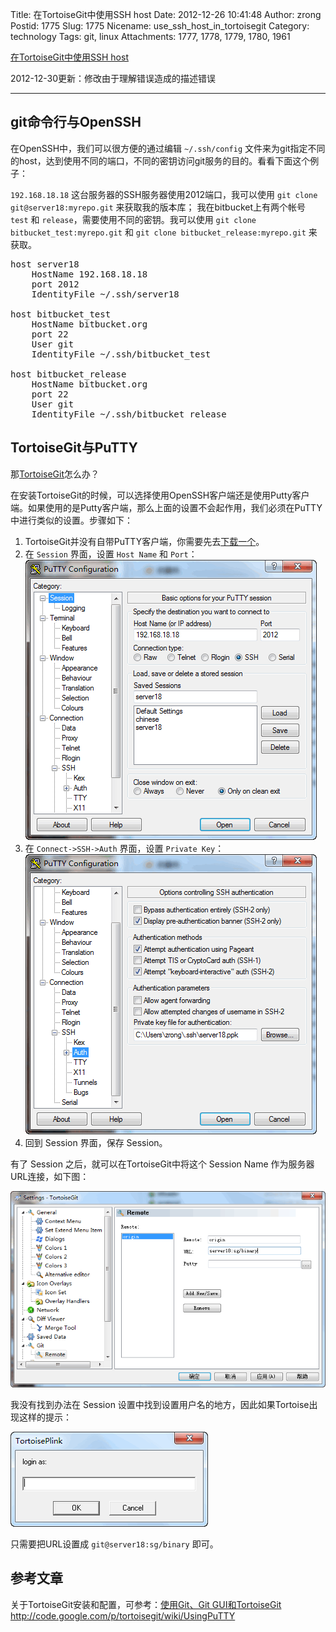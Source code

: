 Title: 在TortoiseGit中使用SSH host
Date: 2012-12-26 10:41:48
Author: zrong
Postid: 1775
Slug: 1775
Nicename: use_ssh_host_in_tortoisegit
Category: technology
Tags: git, linux
Attachments: 1777, 1778, 1779, 1780, 1961

[在TortoiseGit中使用SSH host](http://zengrong.net/post/1775.htm)

<span sytle="color:red;">2012-12-30更新：</span>修改由于理解错误造成的描述错误

----

## git命令行与OpenSSH

在OpenSSH中，我们可以很方便的通过编辑 `~/.ssh/config` 文件来为git指定不同的host，达到使用不同的端口，不同的密钥访问git服务的目的。看看下面这个例子：

`192.168.18.18` 这台服务器的SSH服务器使用2012端口，我可以使用 `git clone git@server18:myrepo.git` 来获取我的版本库；
我在bitbucket上有两个帐号 `test` 和 `release`，需要使用不同的密钥。我可以使用 `git clone bitbucket_test:myrepo.git` 和 `git clone bitbucket_release:myrepo.git` 来获取。

<pre>
host server18
    HostName 192.168.18.18
    port 2012
    IdentityFile ~/.ssh/server18

host bitbucket_test
    HostName bitbucket.org
    port 22
    User git
    IdentityFile ~/.ssh/bitbucket_test
    
host bitbucket_release
    HostName bitbucket.org
    port 22
    User git
    IdentityFile ~/.ssh/bitbucket_release
</pre>

## TortoiseGit与PuTTY

那[TortoiseGit](http://code.google.com/p/tortoisegit/)怎么办？

在安装TortoiseGit的时候，可以选择使用OpenSSH客户端还是使用Putty客户端。如果使用的是Putty客户端，那么上面的设置不会起作用，我们必须在PuTTY中进行类似的设置。步骤如下：

1. TortoiseGit并没有自带PuTTY客户端，你需要先去[下载一个](http://www.chiark.greenend.org.uk/~sgtatham/putty/download.html)。
2. 在 `Session` 界面，设置 `Host Name` 和 `Port`：
![Session](image/user_ssh_host_in_tortoisegit/putty_session.png)
3. 在 `Connect->SSH->Auth` 界面，设置 `Private Key`：
![Private Key](image/user_ssh_host_in_tortoisegit/putty_auth.png)
4. 回到 Session 界面，保存 Session。

有了 Session 之后，就可以在TortoiseGit中将这个 Session Name 作为服务器URL连接，如下图：

![tortoiseGit setting](image/user_ssh_host_in_tortoisegit/tortoise_remote.png)

我没有找到办法在 Session 设置中找到设置用户名的地方，因此如果Tortoise出现这样的提示：

![login name](image/user_ssh_host_in_tortoisegit/tortoiseplink.png)

只需要把URL设置成 `git@server18:sg/binary` 即可。

## 参考文章

关于TortoiseGit安装和配置，可参考：[使用Git、Git GUI和TortoiseGit](http://zengrong.net/post/1722.htm)
<http://code.google.com/p/tortoisegit/wiki/UsingPuTTY>

